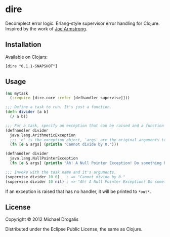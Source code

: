 # dire

Decomplect error logic. Erlang-style supervisor error handling for Clojure. Inspired by the work of [Joe Armstrong](http://www.erlang.org/download/armstrong_thesis_2003.pdf).

## Installation

Available on Clojars:

    [dire "0.1.1-SNAPSHOT"]

## Usage

```clojure
(ns mytask
  (:require [dire.core :refer [defhandler supervise]]))

;;; Define a task to run. It's just a function.
(defn divider [a b]
  (/ a b))

;;; For a task, specify an exception that can be raised and a function to deal with it.
(defhandler divider
  java.lang.ArithmeticException
  ;;; 'e' is the exception object, 'args' are the original arguments to the task.
  (fn [e & args] (println "Cannot divide by 0.")))

(defhandler divider
  java.lang.NullPointerException
  (fn [e & args] (println "Ah! A Null Pointer Exception! Do something here!")))

;;; Invoke with the task name and it's arguments.
(supervise divider 10 0)   ; => "Cannot divide by 0."
(supervise divider 10 nil) ; => "Ah! A Null Pointer Exception! Do something here!"
```

If an exception is raised that has no handler, it will be printed to `*out*`.

## License

Copyright © 2012 Michael Drogalis

Distributed under the Eclipse Public License, the same as Clojure.

